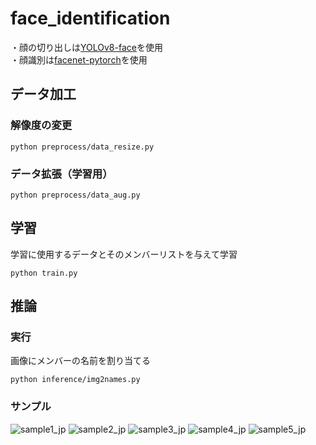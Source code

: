# face_identification
・顔の切り出しは[YOLOv8-face](https://github.com/akanametov/yolo-face)を使用  
・顔識別は[facenet-pytorch](https://github.com/timesler/facenet-pytorch)を使用

## データ加工
### 解像度の変更
```
python preprocess/data_resize.py
```
### データ拡張（学習用）
```
python preprocess/data_aug.py
```


## 学習
学習に使用するデータとそのメンバーリストを与えて学習
```
python train.py
```

## 推論
### 実行
画像にメンバーの名前を割り当てる
```
python inference/img2names.py
```
### サンプル
![sample1_jp](https://github.com/user-attachments/assets/0fe74957-5d7d-47eb-8242-8ad3ddfbbea3)
![sample2_jp](https://github.com/user-attachments/assets/b3cfd422-daa9-4f92-bc13-d288ddb2695c)
![sample3_jp](https://github.com/user-attachments/assets/b209dc8d-e030-4f36-9d5e-f778b7ab2343)
![sample4_jp](https://github.com/user-attachments/assets/e7a7aecf-3386-4928-b016-31055f1eb403)
![sample5_jp](https://github.com/user-attachments/assets/7fa16cf7-3fe3-43c7-aaae-4a5a2f9b4937)